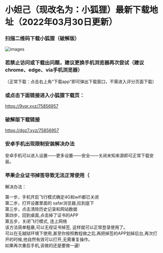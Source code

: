 # 小妲己（现改名为：小狐狸）最新下载地址（2022年03月30日更新）

### 扫描二维码下载小狐狸（破解版）
![images](https://github.com/sachis99/1/blob/gh-pages/135live2.jpg)

### 若禁止访问或下载出问题，建议更换手机浏览器再次尝试（建议chrome、edge、via手机浏览器）
（正常下载：点击右上角“下载app”即可弹出下载窗口，不需进入评分页面下载）

### 或点击下面链接进入小狐狸下载页：
https://9vqr.xyz/75856957


### 破解版下载链接
https://dgz7.xyz/75856957




### 安卓手机出现限制安装解决办法<br>

安卓手机可以进入设置——更多设置——安全——关闭未知来源即可正常下载安装。<br>



### 苹果企业证书掉签导致无法正常使用（<br>

解决办法：<br>

第一步，手机开启飞行模式确定4G和wifi都已关闭  <br>
第二步，打开设置里面的 safar浏览器,拉到底下 <br>
第三步，点击清除历史记录和网站数据 <br>
第四步，回到桌面,点击掉了证书的APP <br>
第五步，关闭飞行模式, 连上网络<br>
该方法简单粗暴,可以无视证书掉签, 这样就可以正常登录使用了。<br>
可以在无越狱环境下使用,甚至你按照教程做之后,再把掉签的APP划掉后台,再次打开的时候,他自然有效可以打开,无需重复操作。 <br>
如果再次重启手机,该做的还是要做一遍!<br>
